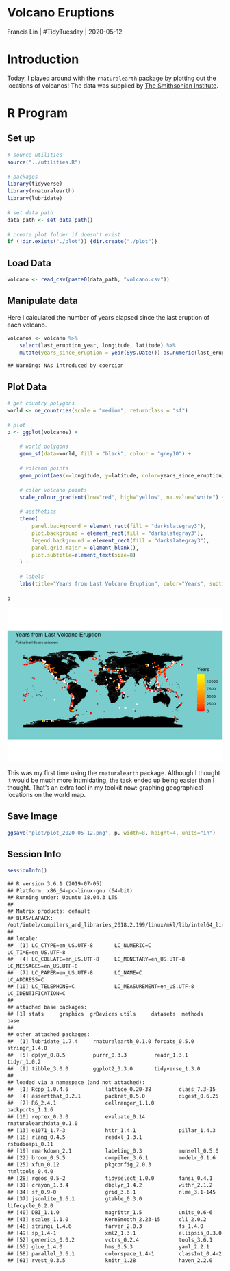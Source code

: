 Volcano Eruptions
================
Francis Lin | \#TidyTuesday |
2020-05-12

# Introduction

Today, I played around with the `rnaturalearth` package by plotting out
the locations of volcanos\! The data was supplied by [The Smithsonian
Institute](https://volcano.si.edu/).

# R Program

## Set up

``` r
# source utilities
source("../utilities.R")

# packages
library(tidyverse)
library(rnaturalearth)
library(lubridate)

# set data path
data_path <- set_data_path()

# create plot folder if doesn't exist
if (!dir.exists("./plot")) {dir.create("./plot")}
```

## Load Data

``` r
volcano <- read_csv(paste0(data_path, "volcano.csv"))
```

## Manipulate data

Here I calculated the number of years elapsed since the last eruption of
each volcano.

``` r
volcanos <- volcano %>%
    select(last_eruption_year, longitude, latitude) %>%
    mutate(years_since_eruption = year(Sys.Date())-as.numeric(last_eruption_year))
```

    ## Warning: NAs introduced by coercion

## Plot Data

``` r
# get country polygons
world <- ne_countries(scale = "medium", returnclass = "sf")

# plot
p <- ggplot(volcanos) +
    
    # world polygons
    geom_sf(data=world, fill = "black", colour = "grey10") +
    
    # volcano points
    geom_point(aes(x=longitude, y=latitude, color=years_since_eruption), size=1, alpha=0.9) + 
    
    # color volcano points
    scale_colour_gradient(low="red", high="yellow", na.value="white") +
    
    # aesthetics
    theme(
        panel.background = element_rect(fill = "darkslategray3"),
        plot.background = element_rect(fill = "darkslategray3"),
        legend.background = element_rect(fill = "darkslategray3"),
        panel.grid.major = element_blank(),
        plot.subtitle=element_text(size=8)
    ) +
    
    # labels
    labs(title="Years from Last Volcano Eruption", color="Years", subtitle="Points in white are unknown", x="", y="")
    
p
```

![](README_files/figure-gfm/plot%20data-1.png)<!-- -->

This was my first time using the `rnaturalearth` package. Although I
thought it would be much more intimidating, the task ended up being
easier than I thought. That’s an extra tool in my toolkit now: graphing
geographical locations on the world map.

## Save Image

``` r
ggsave("plot/plot_2020-05-12.png", p, width=8, height=4, units="in")
```

## Session Info

``` r
sessionInfo()
```

    ## R version 3.6.1 (2019-07-05)
    ## Platform: x86_64-pc-linux-gnu (64-bit)
    ## Running under: Ubuntu 18.04.3 LTS
    ## 
    ## Matrix products: default
    ## BLAS/LAPACK: /opt/intel/compilers_and_libraries_2018.2.199/linux/mkl/lib/intel64_lin/libmkl_gf_lp64.so
    ## 
    ## locale:
    ##  [1] LC_CTYPE=en_US.UTF-8       LC_NUMERIC=C               LC_TIME=en_US.UTF-8       
    ##  [4] LC_COLLATE=en_US.UTF-8     LC_MONETARY=en_US.UTF-8    LC_MESSAGES=en_US.UTF-8   
    ##  [7] LC_PAPER=en_US.UTF-8       LC_NAME=C                  LC_ADDRESS=C              
    ## [10] LC_TELEPHONE=C             LC_MEASUREMENT=en_US.UTF-8 LC_IDENTIFICATION=C       
    ## 
    ## attached base packages:
    ## [1] stats     graphics  grDevices utils     datasets  methods   base     
    ## 
    ## other attached packages:
    ##  [1] lubridate_1.7.4     rnaturalearth_0.1.0 forcats_0.5.0       stringr_1.4.0      
    ##  [5] dplyr_0.8.5         purrr_0.3.3         readr_1.3.1         tidyr_1.0.2        
    ##  [9] tibble_3.0.0        ggplot2_3.3.0       tidyverse_1.3.0    
    ## 
    ## loaded via a namespace (and not attached):
    ##  [1] Rcpp_1.0.4.6            lattice_0.20-38         class_7.3-15           
    ##  [4] assertthat_0.2.1        packrat_0.5.0           digest_0.6.25          
    ##  [7] R6_2.4.1                cellranger_1.1.0        backports_1.1.6        
    ## [10] reprex_0.3.0            evaluate_0.14           rnaturalearthdata_0.1.0
    ## [13] e1071_1.7-3             httr_1.4.1              pillar_1.4.3           
    ## [16] rlang_0.4.5             readxl_1.3.1            rstudioapi_0.11        
    ## [19] rmarkdown_2.1           labeling_0.3            munsell_0.5.0          
    ## [22] broom_0.5.5             compiler_3.6.1          modelr_0.1.6           
    ## [25] xfun_0.12               pkgconfig_2.0.3         htmltools_0.4.0        
    ## [28] rgeos_0.5-2             tidyselect_1.0.0        fansi_0.4.1            
    ## [31] crayon_1.3.4            dbplyr_1.4.2            withr_2.1.2            
    ## [34] sf_0.9-0                grid_3.6.1              nlme_3.1-145           
    ## [37] jsonlite_1.6.1          gtable_0.3.0            lifecycle_0.2.0        
    ## [40] DBI_1.1.0               magrittr_1.5            units_0.6-6            
    ## [43] scales_1.1.0            KernSmooth_2.23-15      cli_2.0.2              
    ## [46] stringi_1.4.6           farver_2.0.3            fs_1.4.0               
    ## [49] sp_1.4-1                xml2_1.3.1              ellipsis_0.3.0         
    ## [52] generics_0.0.2          vctrs_0.2.4             tools_3.6.1            
    ## [55] glue_1.4.0              hms_0.5.3               yaml_2.2.1             
    ## [58] parallel_3.6.1          colorspace_1.4-1        classInt_0.4-2         
    ## [61] rvest_0.3.5             knitr_1.28              haven_2.2.0
